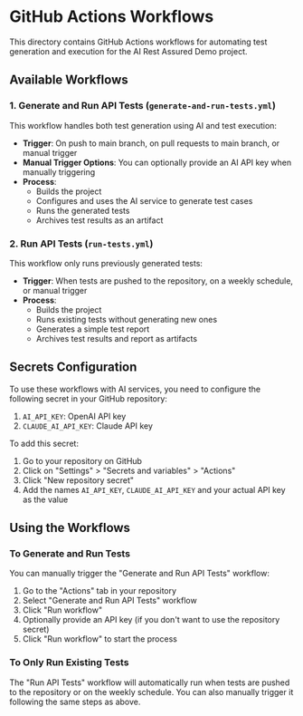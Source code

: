 # GitHub Actions Workflows

This directory contains GitHub Actions workflows for automating test generation and execution for the AI Rest Assured Demo project.

## Available Workflows

### 1. Generate and Run API Tests (`generate-and-run-tests.yml`)

This workflow handles both test generation using AI and test execution:

- **Trigger**: On push to main branch, on pull requests to main branch, or manual trigger
- **Manual Trigger Options**: You can optionally provide an AI API key when manually triggering
- **Process**:
  - Builds the project
  - Configures and uses the AI service to generate test cases
  - Runs the generated tests
  - Archives test results as an artifact

### 2. Run API Tests (`run-tests.yml`)

This workflow only runs previously generated tests:

- **Trigger**: When tests are pushed to the repository, on a weekly schedule, or manual trigger
- **Process**:
  - Builds the project
  - Runs existing tests without generating new ones
  - Generates a simple test report
  - Archives test results and report as artifacts

## Secrets Configuration

To use these workflows with AI services, you need to configure the following secret in your GitHub repository:

1. `AI_API_KEY`: OpenAI API key
2. `CLAUDE_AI_API_KEY`: Claude API key 

To add this secret:
1. Go to your repository on GitHub
2. Click on "Settings" > "Secrets and variables" > "Actions"
3. Click "New repository secret"
4. Add the names `AI_API_KEY`, `CLAUDE_AI_API_KEY` and your actual API key as the value

## Using the Workflows

### To Generate and Run Tests

You can manually trigger the "Generate and Run API Tests" workflow:
1. Go to the "Actions" tab in your repository
2. Select "Generate and Run API Tests" workflow
3. Click "Run workflow"
4. Optionally provide an API key (if you don't want to use the repository secret)
5. Click "Run workflow" to start the process

### To Only Run Existing Tests

The "Run API Tests" workflow will automatically run when tests are pushed to the repository or on the weekly schedule. You can also manually trigger it following the same steps as above.
